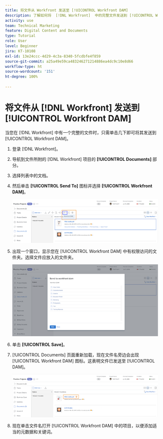```yaml
---
title: 将文件从 Workfront 发送至 [!UICONTROL Workfront DAM]
description: 了解如何将  [!DNL Workfront]  中的完整文件发送到 [!UICONTROL Workfront DAM]。
activity: use
team: Technical Marketing
feature: Digital Content and Documents
type: Tutorial
role: User
level: Beginner
jira: KT-10108
exl-id: 13e24ccc-4d29-4c3a-8340-5fcdbfe4f859
source-git-commit: a25a49e59ca483246271214886ea4dc9c10e8d66
workflow-type: ht
source-wordcount: '151'
ht-degree: 100%

---
```


# 将文件从 [!DNL Workfront] 发送到 [!UICONTROL Workfront DAM]

当您在 [!DNL Workfront] 中有一个完整的文件时，只需单击几下即可将其发送到 [!UICONTROL Workfront DAM]。

1. 登录 [!DNL Workfront]。
1. 导航到文件所附的 [!DNL Workfront] 项目的 **[!UICONTROL Documents]** 部分。
1. 选择列表中的文档。
1. 然后单击 **[!UICONTROL Send To]** 图标并选择 **[!UICONTROL Workfront DAM]**。

   ![图像：[!UICONTROL Share To] 图标，位于 [!DNL Workfront]](assets/04-send-to-wrkfront-dam.png)

1. 出现一个窗口，显示您在 [!UICONTROL Workfront DAM] 中有权限访问的文件夹。选择文件应放入的文件夹。

   ![一个窗口的图像，其中显示您有权限访问的文件夹，位于 [!UICONTROL Workfront DAM]](assets/05-workfront-dam-folders.png)

1. 单击 **[!UICONTROL Save]**。
1. [!UICONTROL Documents] 页面重新加载，现在文件名旁边会出现 [!UICONTROL Workfront DAM] 图标。这表明文件已发送至 [!UICONTROL DAM]。

   ![文件名旁边出现的 [!UICONTROL Workfront DAM] 图标的图像](assets/06-dam-logo.png)

1. 现在单击文件名打开 [!UICONTROL Workfront DAM] 中的项目，以便添加适当的元数据和关键词。
